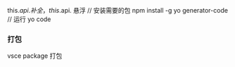 this.$api. 补全，
this.$api. 悬浮
// 安装需要的包
npm install -g yo generator-code
// 运行
yo code
### 打包
vsce package 打包
